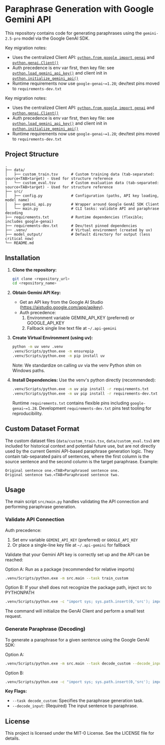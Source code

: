 # Paraphrase Generation with Google Gemini API

This repository contains code for generating paraphrases using the `gemini-2.5-pro` model via the Google GenAI SDK.

Key migration notes:
- Uses the centralized Client API: [`python.from google import genai`](src/gemini_api.py:3) and [`python.genai.Client()`](src/gemini_api.py:20)
- Auth precedence is env var first, then key file: see [`python.load_gemini_api_key()`](src/config.py:24) and client init in [`python.initialize_gemini_api()`](src/gemini_api.py:12)
- Runtime requirements now use `google-genai~=1.28`; dev/test pins moved to `requirements-dev.txt`

Key migration notes:
- Uses the centralized Client API: [`python.from google import genai`](src/gemini_api.py:3) and [`python.genai.Client()`](src/gemini_api.py:12)
- Auth precedence is env var first, then key file: see [`python.load_gemini_api_key()`](src/config.py:24) and client init in [`python.initialize_gemini_api()`](src/gemini_api.py:12)
- Runtime requirements now use `google-genai~=1.28`; dev/test pins moved to `requirements-dev.txt`

## Project Structure

```
.
├── data/
│   ├── custom_train.tsv      # Custom training data (tab-separated: source<TAB>target) - Used for structure reference
│   └── custom_eval.tsv       # Custom evaluation data (tab-separated: source<TAB>target) - Used for structure reference
├── src/
│   ├── config.py             # Configuration (paths, API key loading, model name)
│   ├── gemini_api.py         # Wrapper around Google GenAI SDK Client
│   └── main.py               # CLI tasks: validate API and paraphrase decoding
├── requirements.txt          # Runtime dependencies (flexible; includes google-genai)
├── requirements-dev.txt      # Dev/test pinned dependencies
├── .venv/                    # Virtual environment (created by uv)
├── model_output/             # Default directory for output (less critical now)
└── README.md
```

## Installation

1.  **Clone the repository:**
    ```bash
    git clone <repository_url>
    cd <repository_name>
    ```

2.  **Obtain Gemini API Key:**
    *   Get an API key from the Google AI Studio (https://aistudio.google.com/app/apikey).
    *   Auth precedence:
        1) Environment variable GEMINI_API_KEY (preferred) or GOOGLE_API_KEY
        2) Fallback single line text file at `~/.api-gemini`

3.  **Create Virtual Environment (using uv):**
    ```bash
    python -m uv venv .venv
    .venv/Scripts/python.exe -m ensurepip
    .venv/Scripts/python.exe -m pip install uv
    ```
    Note: We standardize on calling uv via the venv Python shim on Windows paths.

4.  **Install Dependencies:**
    Use the venv's python directly (recommended):
    ```bash
    .venv/Scripts/python.exe -m uv pip install -r requirements.txt
    .venv/Scripts/python.exe -m uv pip install -r requirements-dev.txt
    ```
    Runtime `requirements.txt` contains flexible pins including `google-genai~=1.28`.
    Development `requirements-dev.txt` pins test tooling for reproducibility.

## Custom Dataset Format

The custom dataset files (`data/custom_train.tsv`, `data/custom_eval.tsv`) are included for historical context and potential future use, but are not directly used by the current Gemini API-based paraphrase generation logic. They contain tab-separated pairs of sentences, where the first column is the source sentence and the second column is the target paraphrase. Example:

```tsv
Original sentence one.<TAB>Paraphrased sentence one.
Original sentence two.<TAB>Paraphrased sentence two.
```

## Usage

The main script `src/main.py` handles validating the API connection and performing paraphrase generation.

### Validate API Connection

Auth precedence:
1) Set env variable `GEMINI_API_KEY` (preferred) or `GOOGLE_API_KEY`
2) Or place a single-line key file at `~/.api-gemini` for fallback

Validate that your Gemini API key is correctly set up and the API can be reached:

Option A: Run as a package (recommended for relative imports)
```bash
.venv/Scripts/python.exe -m src.main --task train_custom
```

Option B: If your shell does not recognize the package path, inject src to PYTHONPATH
```bash
.venv/Scripts/python.exe -c "import sys; sys.path.insert(0,'src'); import main; from absl import app; import sys as _s; _s.argv=['prog','--task','train_custom']; app.run(main.main)"
```

The command will initialize the GenAI Client and perform a small test request.

### Generate Paraphrase (Decoding)

To generate a paraphrase for a given sentence using the Google GenAI SDK:

Option A:
```bash
.venv/Scripts/python.exe -m src.main --task decode_custom --decode_input "This is the sentence to paraphrase."
```

Option B:
```bash
.venv/Scripts/python.exe -c "import sys; sys.path.insert(0,'src'); import main; from absl import app; import sys as _s; _s.argv=['prog','--task','decode_custom','--decode_input','This is the sentence to paraphrase.']; app.run(main.main)"
```

**Key Flags:**

*   `--task decode_custom`: Specifies the paraphrase generation task.
*   `--decode_input`: (Required) The input sentence to paraphrase.

## License

This project is licensed under the MIT-0 License. See the LICENSE file for details.
